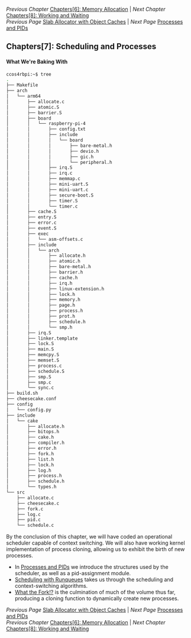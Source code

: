 *Previous Chapter* [Chapters[6]: Memory Allocation](../chapter06/chapter6.md) | *Next Chapter* [Chapters[8]: Working and Waiting](../chapter08/chapter8.md)  
*Previous Page* [Slab Allocator with Object Caches](../chapter06/slab.md)  |  *Next Page* [Processes and PIDs](processes.md)

## Chapters[7]: Scheduling and Processes

#### What We're Baking With

```bash
ccos4rbpi:~$ tree
.
├── Makefile
├── arch
│   └── arm64
│       ├── allocate.c
│       ├── atomic.S
│       ├── barrier.S
│       ├── board
│       │   └── raspberry-pi-4
│       │       ├── config.txt
│       │       ├── include
│       │       │   └── board
│       │       │       ├── bare-metal.h
│       │       │       ├── devio.h
│       │       │       ├── gic.h
│       │       │       └── peripheral.h
│       │       ├── irq.S
│       │       ├── irq.c
│       │       ├── memmap.c
│       │       ├── mini-uart.S
│       │       ├── mini-uart.c
│       │       ├── secure-boot.S
│       │       ├── timer.S
│       │       └── timer.c
│       ├── cache.S
│       ├── entry.S
│       ├── error.c
│       ├── event.S
│       ├── exec
│       │   └── asm-offsets.c
│       ├── include
│       │   └── arch
│       │       ├── allocate.h
│       │       ├── atomic.h
│       │       ├── bare-metal.h
│       │       ├── barrier.h
│       │       ├── cache.h
│       │       ├── irq.h
│       │       ├── linux-extension.h
│       │       ├── lock.h
│       │       ├── memory.h
│       │       ├── page.h
│       │       ├── process.h
│       │       ├── prot.h
│       │       ├── schedule.h
│       │       └── smp.h
│       ├── irq.S
│       ├── linker.template
│       ├── lock.S
│       ├── main.S
│       ├── memcpy.S
│       ├── memset.S
│       ├── process.c
│       ├── schedule.S
│       ├── smp.S
│       ├── smp.c
│       └── sync.c
├── build.sh
├── cheesecake.conf
├── config
│   └── config.py
├── include
│   └── cake
│       ├── allocate.h
│       ├── bitops.h
│       ├── cake.h
│       ├── compiler.h
│       ├── error.h
│       ├── fork.h
│       ├── list.h
│       ├── lock.h
│       ├── log.h
│       ├── process.h
│       ├── schedule.h
│       └── types.h
└── src
    ├── allocate.c
    ├── cheesecake.c
    ├── fork.c
    ├── log.c
    ├── pid.c
    └── schedule.c
```

By the conclusion of this chapter, we will have coded an operational scheduler capable of context switching. We will also have working kernel implementation of process cloning, allowing us to exhibit the birth of new processes.

- In [Processes and PIDs](processes.md) we introduce the structures used by the scheduler, as well as a pid-assignment module.
- [Scheduling with Runqueues](scheduler.md) takes us through the scheduling and context-switching algorithms.
- [What the Fork!?](fork.md) is the culmination of much of the volume thus far, producing a cloning function to dynamically create new processes.

*Previous Page* [Slab Allocator with Object Caches](../chapter06/slab.md)  |  *Next Page* [Processes and PIDs](processes.md)  
*Previous Chapter* [Chapters[6]: Memory Allocation](../chapter06/chapter6.md) | *Next Chapter* [Chapters[8]: Working and Waiting](../chapter08/chapter8.md)
